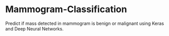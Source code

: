 # Mammogram-Classification
Predict if mass detected in mammogram is benign or malignant using Keras and Deep Neural Networks.
